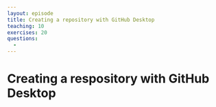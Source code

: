 ```yaml
---
layout: episode
title: Creating a repository with GitHub Desktop
teaching: 10
exercises: 20
questions:
  - 
---
```


# Creating a respository with GitHub Desktop


